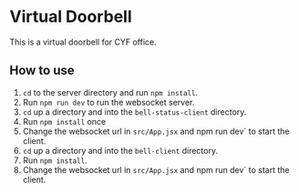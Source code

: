 # Virtual Doorbell
This is a virtual doorbell for CYF office.

## How to use
1. `cd` to the server directory and run `npm install`.
1. Run `npm run dev` to run the websocket server.
1. `cd` up a directory and into the `bell-status-client` directory.
1. Run `npm install` once 
1. Change the websocket url in `src/App.jsx` and npm run dev` to start the client.
1. `cd` up a directory and into the `bell-client` directory.
1. Run `npm install`.
1. Change the websocket url in `src/App.jsx` and npm run dev` to start the client.